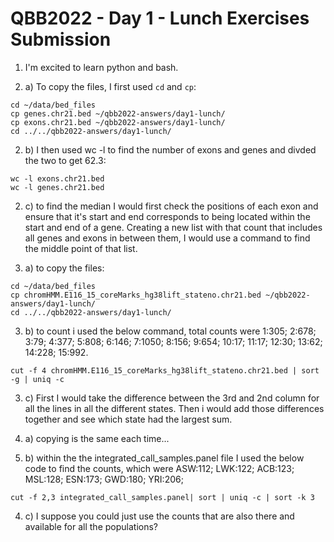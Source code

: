 # QBB2022 - Day 1 - Lunch Exercises Submission
1. I'm excited to learn python and bash.

2. a) To copy the files, I first used `cd` and `cp`:

```
cd ~/data/bed_files
cp genes.chr21.bed ~/qbb2022-answers/day1-lunch/
cp exons.chr21.bed ~/qbb2022-answers/day1-lunch/
cd ../../qbb2022-answers/day1-lunch/
```

2. b) I then used wc -l to find the number of exons and genes and divded the two to get 62.3:

```
wc -l exons.chr21.bed
wc -l genes.chr21.bed
```
2. c) to find the median I would first check the positions of each exon and ensure that it's start and end corresponds to being located within the start and end of a gene. Creating a new list with that count that includes all genes and exons in between them, I would use a command to find the middle point of that list.

3. a) to copy the files:

```
cd ~/data/bed_files
cp chromHMM.E116_15_coreMarks_hg38lift_stateno.chr21.bed ~/qbb2022-answers/day1-lunch/
cd ../../qbb2022-answers/day1-lunch/
```
3. b) to count i used the below command, total counts were 1:305; 2:678; 3:79; 4:377; 5:808; 6:146; 7:1050; 8:156; 9:654; 10:17; 11:17; 12:30; 13:62; 14:228; 15:992.
```
cut -f 4 chromHMM.E116_15_coreMarks_hg38lift_stateno.chr21.bed | sort -g | uniq -c
```

3. c) First I would take the difference between the 3rd and 2nd column for all the lines in all the different states. Then i would add those differences together and see which state had the largest sum.

4. a) copying is the same each time...
4. b) within the the integrated_call_samples.panel file I used the below code to find the counts, which were ASW:112; LWK:122; ACB:123; MSL:128; ESN:173; GWD:180; YRI:206;
```
cut -f 2,3 integrated_call_samples.panel| sort | uniq -c | sort -k 3
```
4. c) I suppose you could just use the counts that are also there and available for all the populations?
